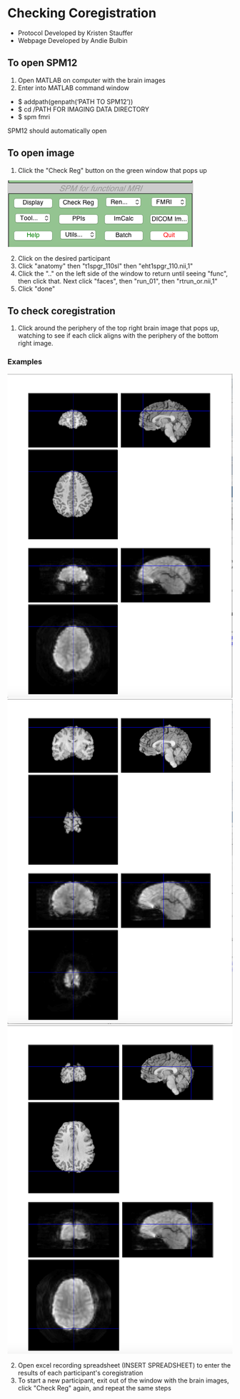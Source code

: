 # Checking Coregistration
- Protocol Developed by Kristen Stauffer
- Webpage Developed by Andie Bulbin

## To open SPM12
1. Open MATLAB on computer with the brain images
1. Enter into MATLAB command window
- $ addpath(genpath(‘PATH TO SPM12’))
- $ cd /PATH FOR IMAGING DATA DIRECTORY
- $ spm fmri

SPM12 should automatically open

## To open image
1. Click the "Check Reg" button on the green window that pops up

![Image](checkreg.png)

2. Click on the desired participant
3. Click "anatomy" then "t1spgr_110sl" then "eht1spgr_110.nii,1"
4. Click the ".." on the left side of the window to return until seeing "func", then click that. Next click "faces", then "run_01", then "rtrun_or.nii,1"
5. Click "done"

## To check coregistration
1. Click around the periphery of the top right brain image that pops up, watching to see if each click aligns with the periphery of the bottom right image.

### Examples

![Image](example1.png)
![Image](example2.png)
![Image](example3.png)

2. Open excel recording spreadsheet (INSERT SPREADSHEET) to enter the results of each participant's coregistration
3. To start a new participant, exit out of the window with the brain images, click "Check Reg" again, and repeat the same steps
